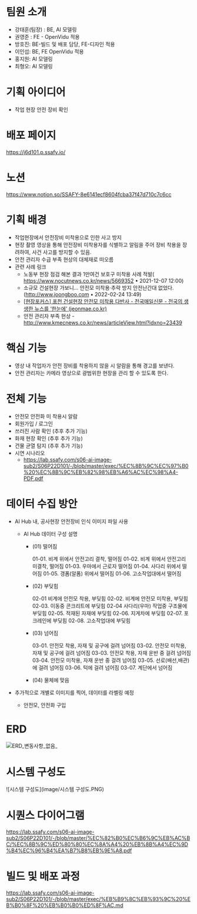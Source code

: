 # 팀원 소개

- 강태훈(팀장) : BE, AI 모델링
- 권영준 : FE - OpenVidu 적용
- 방호진: BE-빌드 및 배포 담당, FE-디자인 적용
- 이인섭: BE, FE OpenVidu 적용
- 홍지원: AI 모델링
- 최형오: AI 모델링



# 기획 아이디어

- 작업 현장 안전 장비 확인

# 배포 페이지

https://j6d101.p.ssafy.io/

# 노션

https://www.notion.so/SSAFY-8e6141ecf8604fcba37f47d710c7c6cc

# 기획 배경

- 작업현장에서 안전장비 미착용으로 인한 사고 방지
- 현장 촬영 영상을 통해 안전장비 미착용자를 식별하고 알림을 주어 장비 착용을 장려하여, 사건 사고를 방지할 수 있음.
- 안전 관리자 수급 부족 현상의 대체재로 떠오름
- 관련 사례 링크
  - 노동부 현장 점검 해본 결과 1만여건 보호구 미착용 사례 적발( https://www.nocutnews.co.kr/news/5669352 • 2021-12-07 12:00)
  - 소규모 건설현장 가보니… 안전모 미착용·추락 방지 안전난간대 없었다.(http://www.joongboo.com • 2022-02-24 13:49)
  - [[현장포커스\] 포천 건설현장 안전모 미착용 다반사 - 전국매일신문 - 전국의 생생한 뉴스를 ‘한눈에’ (jeonmae.co.kr)](http://www.jeonmae.co.kr/news/articleView.html?idxno=857404)
  - 안전 관리자 부족 현상 - http://www.kmecnews.co.kr/news/articleView.html?idxno=23439

# 핵심 기능

- 영상 내 작업자가 안전 장비를 착용하지 않을 시 알람을 통해 경고를 보낸다.
- 안전 관리자는 카메라 영상으로 광범위한 현장을 관리 할 수 있도록 한다.

# 전체 기능

- 안전모 안전화 미 착용시 알람
- 회원가입 / 로그인
- 쓰러진 사람 확인 (추후 추가 기능)
- 화재 현장 확인 (추후 추가 기능)
- 건물 균열 탐지 (추후 추가 기능)
- 시연 시나리오
  - https://lab.ssafy.com/s06-ai-image-sub2/S06P22D101/-/blob/master/exec/%EC%8B%9C%EC%97%B0%20%EC%8B%9C%EB%82%98%EB%A6%AC%EC%98%A4-PDF.pdf


# 데이터 수집 방안

- AI Hub 내, 공사현장 안전장비 인식 이미지 파일 사용

  - AI Hub 데이터 구성 설명

    - (01) 떨어짐

      01-01. 비계 위에서 안전고리 결착, 떨어짐 01-02. 비계 위에서 안전고리 미결착, 떨어짐 01-03. 우마에서 근로자 떨어짐 01-04. 사다리 위에서 떨어짐 01-05. 갱폼(알폼) 위에서 떨어짐 01-06. 고소작업대에서 떨어짐

    - (02) 부딪힘

      02-01 비계에 안전모 착용, 부딪힘 02-02. 비계에 안전모 미착용, 부딪힘 02-03. 이동중 콘크리트에 부딪힘 02-04 사다리(우마) 작업중 구조물에 부딪힘 02-05. 적재된 자재에 부딪힘 02-06. 지게차에 부딪힘 02-07. 포크레인에 부딪힘 02-08. 고소작업대에 부딪힘

    - (03) 넘어짐

      03-01. 안전모 착용, 자재 및 공구에 걸려 넘어짐 03-02. 안전모 미착용, 자재 및 공구에 걸려 넘어짐 03-03. 안전모 착용, 자재 운반 중 걸려 넘어짐 03-04. 안전모 미착용, 자재 운반 중 걸려 넘어짐 03-05. 선로(배선,배관)에 걸려 넘어짐 03-06. 턱에 걸려 넘어짐 03-07. 계단에서 넘어짐

    - (04) 물체에 맞음

- 추가적으로 개별로 이미지를 찍어, 데이터를 라벨링 예정

  - 안전모, 안전화 구입



# ERD

![ERD_변동사항_없음_](/uploads/fd33d6d5bcaf8a07d7e27b0660726c71/ERD_변동사항_없음_.png)



# 시스템 구성도

![시스템 구성도](image/시스템 구성도.PNG)



# 시퀀스 다이어그램

https://lab.ssafy.com/s06-ai-image-sub2/S06P22D101/-/blob/master/%EC%82%B0%EC%B6%9C%EB%AC%BC/%EC%8B%9C%ED%80%80%EC%8A%A4%20%EB%8B%A4%EC%9D%B4%EC%96%B4%EA%B7%B8%EB%9E%A8.pdf



# 빌드 및 배포 과정

https://lab.ssafy.com/s06-ai-image-sub2/S06P22D101/-/blob/master/exec/%EB%B9%8C%EB%93%9C%20%EB%B0%8F%20%EB%B0%B0%ED%8F%AC.md



